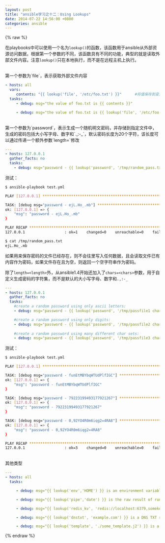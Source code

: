 ```yaml
---
layout: post
title: "ansible学习之十二：Using Lookups"
date: 2014-07-22 14:56:00 +0800
categories: ansible
---
```


{% raw %}

在playbooks中可以使用一个名为`lookup()`的函数，该函数用于ansible从外部资源访问数据，根据第一个参数的不同，该函数具有不同的功能，典型的就是读取外部文件内容。注意`lookup()`只在本地执行，而不是在远程主机上执行。


<br />
第一个参数为`file`，表示获取外部文件内容

```yaml
- hosts: all
  vars:
     contents: "{{ lookup('file', '/etc/foo.txt') }}"      #将值保存到变量中，参数都要引号引起来，不然出错
  tasks:
     - debug: msg="the value of foo.txt is {{ contents }}"

     - debug: msg="the value of foo.txt is {{ lookup('file', '/etc/foo.txt') }}"      #直接使用
```


<br />
第一个参数为`password`，表示生成一个随机明文密码，并存储到指定文件中，生成的密码包括大小写字母、数字和`.,:-_`，默认密码长度为20个字符，该长度可以通过传递一个额外参数`length=<length>`修改

```yaml
---
- hosts: 127.0.0.1
  gather_facts: no
  tasks:
    - debug: msg="password - {{ lookup('password', '/tmp/random_pass.txt length=10') }}"
```
测试：

```bash
$ ansible-playbook test.yml 

PLAY [127.0.0.1] ************************************************************** 

TASK: [debug msg="password - ejL.Ho_.mb"] ************************************* 
ok: [127.0.0.1] => {
    "msg": "password - ejL.Ho_.mb"
}

PLAY RECAP ******************************************************************** 
127.0.0.1                  : ok=1    changed=0    unreachable=0    failed=0 

$ cat /tmp/random_pass.txt 
ejL.Ho_.mb
```
如果用来保存密码的文件已经存在，则不会往里写入任何数据，且会读取文件已有内容作为密码，如果文件存在且为空，则返回一个空字符串作为密码。

除了`length=<length>`外，从ansible1.4开始还加入了`chars=<chars>`参数，用于自定义生成密码的字符集，而不是默认的大小写字母、数字和`.,:-_`

```yaml
---
- hosts: 127.0.0.1
  gather_facts: no
  tasks:
    #create a random password using only ascii letters:
    - debug: msg="password - {{ lookup('password', '/tmp/passfile1 chars=ascii_letters') }}"

    #create a random password using only digits:
    - debug: msg="password - {{ lookup('password', '/tmp/passfile2 chars=digits') }}"
    
    #create a random password using many different char sets:
    - debug: msg="password - {{ lookup('password', '/tmp/passfile3 chars=ascii_letters,digits,hexdigits,punctuation,,') }}"   #逗号本身用",,"表示
```
测试：

```bash
$ ansible-playbook test.yml 

PLAY [127.0.0.1] ************************************************************** 

TASK: [debug msg="password - funEtMBYbqWTUdPlfIGC"] *************************** 
ok: [127.0.0.1] => {
    "msg": "password - funEtMBYbqWTUdPlfIGC"
}

TASK: [debug msg="password - 79223199493177921267"] *************************** 
ok: [127.0.0.1] => {
    "msg": "password - 79223199493177921267"
}

TASK: [debug msg="password - 0,92YO4R0m6iqg2=4RA8"] *************************** 
ok: [127.0.0.1] => {
    "msg": "password - 0,92YO4R0m6iqg2=4RA8"
}

PLAY RECAP ******************************************************************** 
127.0.0.1                  : ok=3    changed=0    unreachable=0    failed=0 
```


<br />
其他类型

```yaml
---
- hosts: all
  tasks:

     - debug: msg="{{ lookup('env','HOME') }} is an environment variable"

     - debug: msg="{{ lookup('pipe','date') }} is the raw result of running this command"

     - debug: msg="{{ lookup('redis_kv', 'redis://localhost:6379,somekey') }} is value in Redis for somekey"

     - debug: msg="{{ lookup('dnstxt', 'example.com') }} is a DNS TXT record for example.com"

     - debug: msg="{{ lookup('template', './some_template.j2') }} is a value from evaluation of this template"
```

{% endraw %}

